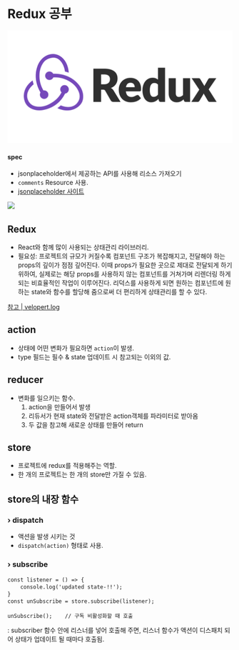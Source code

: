 # Redux 공부 

![Simpson Local](img/redux-logo.png)


#### spec

- jsonplaceholder에서 제공하는 API를 사용해 리소스 가져오기
- `comments` Resource 사용.
- [jsonplaceholder 사이트](https://jsonplaceholder.typicode.com/)

<img src="C:\project\redux-tutorial\redux-tutorial\img\redux-logo.png"/>

## Redux
- React와 함께 많이 사용되는 상태관리 라이브러리. 
- 필요성: 프로젝트의 규모가 커질수록 컴포넌트 구조가 복잡해지고, 전달해야 하는 props의 깊이가 점점 깊어진다. 
이때 props가 필요한 곳으로 제대로 전달되게 하기 위하여, 실제로는 해당 props를 사용하지 않는 컴포넌트를 거쳐가며 리렌더링 하게 되는 비효율적인 작업이 이루어진다.
리덕스를 사용하게 되면 원하는 컴포넌트에 원하는 state와 함수를 할당해 줌으로써 더 편리하게 상태관리를 할 수 있다.

[참고 | velopert.log](https://velog.io/@velopert/Redux-1-%EC%86%8C%EA%B0%9C-%EB%B0%8F-%EA%B0%9C%EB%85%90%EC%A0%95%EB%A6%AC-zxjlta8ywt)

## action
- 상태에 어떤 변화가 필요하면 `action`이 발생.
- type 필드는 필수 & state 업데이트 시 참고되는 이외의 값. 

## reducer
- 변화를 일으키는 함수.
    1) action을 만들어서 발생
    2) 리듀서가 현재 state와 전달받은 action객체를 파라미터로 받아옴
    3) 두 값을 참고해 새로운 상태를 만들어 return

## store
- 프로젝트에 redux를 적용해주는 역할.
- 한 개의 프로젝트는 한 개의 store만 가질 수 있음.
 
## store의 내장 함수
### › dispatch
- 액션을 발생 시키는 것
- `dispatch(action)` 형태로 사용.

### › subscribe
    const listener = () => {
        console.log('updated state-!!');
    }
    const unSubscribe = store.subscribe(listener);
    
    unSubscribe();    // 구독 비활성화할 때 호출
: subscriber 함수 안에 리스너를 넣어 호출해 주면, 리스너 함수가 액션이 디스패치 되어 상태가 업데이트 될 때마다 호출됨.

